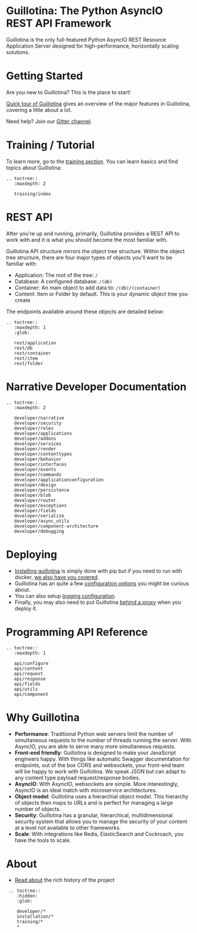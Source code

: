 # Guillotina: The Python AsyncIO REST API Framework

Guillotina is the only full-featured Python AsyncIO REST Resource Application
Server designed for high-performance, horizontally scaling solutions.

# Getting Started

Are you new to Guillotina? This is the place to start!

[Quick tour of Guillotina](./quick-tour.html) gives an overview of the major features in
Guillotina, covering a little about a lot.

Need help? Join our [Gitter channel](https://gitter.im/plone/guillotina).

# Training / Tutorial

To learn more, go to the [training section](./training/index.html).
You can learn basics and find topics about Guillotina:

```eval_rst
.. toctree::
   :maxdepth: 2

   training/index
```

# REST API

After you're up and running, primarily, Guillotina provides a REST API to work with
and it is what you should become the most familiar with.

Guillotina API structure mirrors the object tree structure. Within the object
tree structure, there are four major types of objects you'll want to be familiar
with:

- Application: The root of the tree: `/`
- Database: A configured database: `/(db)`
- Container: An main object to add data to: `/(db)/(container)`
- Content: Item or Folder by default. This is your dynamic object tree you create

The endpoints available around these objects are detailed below:

```eval_rst
.. toctree::
   :maxdepth: 1
   :glob:

   rest/application
   rest/db
   rest/container
   rest/item
   rest/folder
```

# Narrative Developer Documentation

```eval_rst
.. toctree::
   :maxdepth: 2

   developer/narrative
   developer/security
   developer/roles
   developer/applications
   developer/addons
   developer/services
   developer/render
   developer/contenttypes
   developer/behavior
   developer/interfaces
   developer/events
   developer/commands
   developer/applicationconfiguration
   developer/design
   developer/persistence
   developer/blob
   developer/router
   developer/exceptions
   developer/fields
   developer/serialize
   developer/async_utils
   developer/component-architecture
   developer/debugging
```

# Deploying

- [Installing guillotina](./installation/installation.html)
  is simply done with pip but if you need to run with docker,
  [we also have you covered](https://hub.docker.com/r/guillotina/guillotina/).
- Guillotina has an quite a few
  [configuration options](./installation/configuration.html)
  you might be curious about.
- You can also setup
  [logging configuration](./installation/logging.html).
- Finally, you may also need to put Guillotina
  [behind a proxy](./installation/production.html)
  when you deploy it.


# Programming API Reference

```eval_rst
.. toctree::
   :maxdepth: 1

   api/configure
   api/content
   api/request
   api/response
   api/fields
   api/utils
   api/component
```

# Why Guillotina

 - **Performance**: Traditional Python web servers limit the number of simultaneous
   requests to the number of threads running the server. With AsyncIO, you are
   able to serve many more simultaneous requests.
 - **Front-end friendly**: Guillotina is designed to make your
   JavaScript engineers happy. With things like automatic Swagger documentation
   for endpoints, out of the box CORS and websockets, your front-end team will be happy
   to work with Guillotina. We speak JSON but can adapt to any content type
   payload request/response bodies.
 - **AsyncIO**: With AsyncIO, websockets are simple. More interestingly, AsyncIO
   is an ideal match with microservice architectures.
 - **Object model**: Guillotina uses a hierarchial object model. This hierarchy
   of objects then maps to URLs and is perfect for managing
   a large number of objects.
 - **Security**: Guillotina has a granular, hierarchical, multidimensional
   security system that allows you to manage the security of your content
   at a level not available to other frameworks.
 - **Scale**: With integrations like Redis, ElasticSearch and Cockroach, you
   have the tools to scale.

# About

- [Read about](./about.html) the rich history of the project

```eval_rst
 .. toctree::
    :hidden:
    :glob:

    developer/*
    installation/*
    training/*
    *
```
